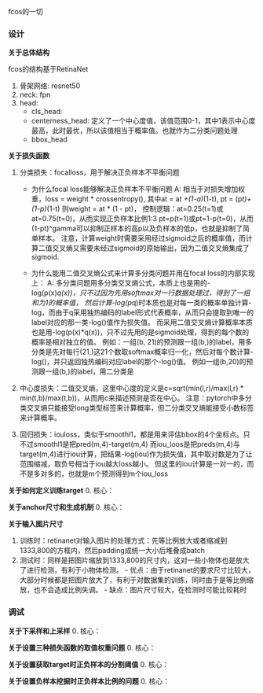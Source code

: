 fcos的一切

### 设计
**关于总体结构**

fcos的结构基于RetinaNet
1. 骨架网络: resnet50
2. neck: fpn
3. head:
    - cls_head:  
    - centerness_head: 定义了一个中心度值，该值范围0-1，其中1表示中心度最高，此时最优，所以该值相当于概率值。也就作为二分类问题处理
    - bbox_head

**关于损失函数**
1. 分类损失：focalloss，用于解决正负样本不平衡问题
    - 为什么focal loss能够解决正负样本不平衡问题
        A: 相当于对损失增加权重，loss = weight * crossentropy(), 其中at = a*t +(1-a)*(1-t), pt = (p*t)+(1-p)*(1-t)
        则weight = at * (1 - pt)， 控制逻辑：at=0.25(t=1)或at=0.75(t=0)，从而实现正负样本比例1:3
        pt=p(t=1)或pt=1-p(t=0)，从而(1-pt)^gamma可以抑制正样本的高p以及负样本的低p，也就是抑制了简单样本。
        注意，计算weight时需要采用经过sigmoid之后的概率值，而计算二值交叉熵又需要未经过sigmoid的原始输出，因为二值交叉熵集成了sigmoid.
                
    - 为什么能用二值交叉熵公式来计算多分类问题并用在focal loss的内部实现上：
        A: 多分类问题用多分类交叉熵公式，本质上也是用的-log(p(x)*q(x))，只不过因为先用softmax对一行数据处理过，得到了一组和为1的概率值，
        然后计算-log(p*q)时本质也是对每一类的概率单独计算-log，而由于q采用独热编码的label形式代表概率，从而只会提取到唯一的label对应的那一类-log()值作为损失值。
        而采用二值交叉熵计算概率本质也是用-log(p(x)*q(x))，只不过先用的是sigmoid处理，得到的每个数的概率是相对独立的值。
        例如：一组(b, 21)的预测跟一组(b,)的label，用多分类是先对每行(21,)这21个数取softmax概率归一化，然后对每个数计算-log()，并只返回独热编码对应label的那个-log()值。
        例如一组(b,20)的预测跟一组(b,)的label，用二分类是
        
2. 中心度损失：二值交叉熵，这里中心度的定义是c=sqrt(min(l,r)/max(l,r) * min(t,b)/max(t,b))，从而用c来描述预测是否在中心。
   注意：pytorch中多分类交叉熵只能接受long类型标签来计算概率，但二分类交叉熵能接受小数标签来计算概率。

3. 回归损失：iouloss，类似于smoothl1，都是用来评估bbox的4个坐标点。只不过smoothl1是把pred(m,4)-target(m,4)
   而iou_loos是把preds(m,4)与target(m,4)进行iou计算，把结果-log(iou)作为损失值，其中取对数是为了让范围缩减，取负号相当于iou越大loss越小。
   但这里的iou计算是一对一的，而不是多对多的，也就是m个预测得到m个iou_loss


**关于如何定义训练target**
0. 核心：


**关于anchor尺寸和生成机制**
0. 核心：


**关于输入图片尺寸**
1. 训练时：retinanet对输入图片的处理方式：先等比例放大或者缩减到1333,800的方框内，然后padding成统一大小后堆叠成batch
2. 测试时：同样是把图片缩放到1333,800的尺寸内，这对一些小物体也是放大了进行检测，有利于小物体检测。
        - 优点：由于retinanet的要求尺寸比较大，大部分时候都是把图片放大了，有利于对数据集的训练，同时由于是等比例缩放，也不会造成比例失调。
        - 缺点：图片尺寸较大，在检测时可能比较耗时


### 调试

**关于下采样和上采样**
0. 核心：


**关于设置三种损失函数的取值权重问题**
0. 核心：

**关于设置获取target时正负样本的分割阈值**
0. 核心：


**关于设置负样本挖掘时正负样本比例的问题**
0. 核心：


